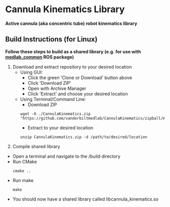 # Cannula Kinematics Library

**Active cannula (aka concentric tube) robot kinematics library**

## Build Instructions (for Linux)
**Follow these steps to build as a shared library (e.g. for use with [medlab_common](https://github.com/vanderbiltmedlab/medlab_common) ROS package)**

1. Download and extract repository to your desired location
   - Using GUI:
      - Click the green 'Clone or Download' button above
      - Click 'Download ZIP'
      - Open with Archive Manager
      - Click 'Extract' and choose your desired location
   - Using Terminal/Command Line:
      - Download ZIP
      ```
      wget -O ./CannulaKinematics.zip "https://github.com/vanderbiltmedlab/CannulaKinematics/zipball/master"
      ```
      - Extract to your desired location
      ```
      unzip CannulaKinematics.zip -d /path/to/desired/location
      ```
 2. Compile shared library
   - Open a terminal and navigate to the /build directory
   - Run CMake
     ```
     cmake ..
     ```
   - Run make
     ```
     make
     ```
   - You should now have a shared library called libcannula_kinematics.so
   
   
